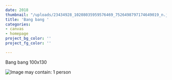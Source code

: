 ```yaml
---
date: 2018
thumbnail: "/uploads/23434928_10208035959576469_7526498797174649019_n.jpg"
title: 'Bang bang '
categories:
- canvas
- homepage
project_bg_color: ''
project_fg_color: ''

---
```

Bang bang 100x130

![Image may contain: 1 person](https://scontent-amt2-1.xx.fbcdn.net/v/t1.0-9/23434928_10208035959576469_7526498797174649019_n.jpg?_nc_cat=104&_nc_oc=AQmzu3v8KYARKlUzzgwuH2JkVJUnHidBiGcaHclxUghPcchQ-arvYyK4OfEa9RBF-3A&_nc_ht=scontent-amt2-1.xx&oh=782dd1f0feb4ea124d706085fada1c68&oe=5D7F7E07)